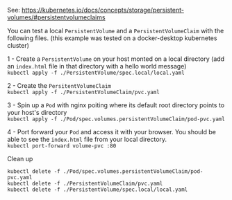 See: https://kubernetes.io/docs/concepts/storage/persistent-volumes/#persistentvolumeclaims

You can test a local `PersistentVolume` and a `PersistentVolumeClaim` with the following files. (this example was tested on a docker-desktop kubernetes cluster)

1 - Create a `PersistentVolume` on your host monted on a local directory (add an `index.html` file in that directory with a hello world message)  
`kubectl apply -f ./PersistentVolume/spec.local/local.yaml`

2 - Create the `PersitentVolumeClaim`  
`kubectl apply -f ./PersistentVolumeClaim/pvc.yaml`

3 - Spin up a `Pod` with nginx poiting where its default root directory points to your host's directory   
`kubectl apply -f ./Pod/spec.volumes.persistentVolumeClaim/pod-pvc.yaml`

4 - Port forward your `Pod` and access it with your browser. You should be able to see the `index.html` file from your local directory.  
`kubectl port-forward volume-pvc :80`


Clean up
```
kubectl delete -f ./Pod/spec.volumes.persistentVolumeClaim/pod-pvc.yaml
kubectl delete -f ./PersistentVolumeClaim/pvc.yaml
kubectl delete -f ./PersistentVolume/spec.local/local.yaml
```